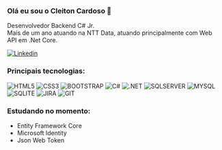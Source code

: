 ### Olá eu sou o Cleiton Cardoso 👋

Desenvolvedor Backend C# Jr.<br>
Mais de um ano atuando na NTT Data, atuando principalmente com Web API em .Net Core.

[![Linkedin](https://img.shields.io/badge/LinkedIn-0077B5?style=for-the-badge&logo=linkedin&logoColor=white)](https://www.linkedin.com/in/cleiton-cardoso/)

### Principais tecnologias:
<div style="display: inline_block">
    <img alt="HTML5" src="https://img.shields.io/badge/HTML5-E34F26?style=for-the-badge&logo=html5&logoColor=white"/>
    <img alt="CSS3" src="https://img.shields.io/badge/CSS3-1572B6?style=for-the-badge&logo=css3&logoColor=white"/>
    <img alt="BOOTSTRAP" src="https://img.shields.io/badge/Bootstrap-563D7C?style=for-the-badge&logo=bootstrap&logoColor=white"/>
    <img alt="C#" src="https://img.shields.io/badge/C%23-239120?style=for-the-badge&logo=c-sharp&logoColor=white"/>
    <img alt=".NET" src="https://img.shields.io/badge/.NET-5C2D91?style=for-the-badge&logo=.net&logoColor=white"/>
    <img alt="SQLSERVER" src="https://img.shields.io/badge/Microsoft_SQL_Server-CC2927?style=for-the-badge&logo=microsoft-sql-server&logoColor=white"/>
    <img alt="MYSQL" src="https://img.shields.io/badge/MySQL-00000F?style=for-the-badge&logo=mysql&logoColor=white"/>
    <img alt="SQLITE" src="https://img.shields.io/badge/SQLite-07405E?style=for-the-badge&logo=sqlite&logoColor=white"/>
    <img alt="JIRA" src="https://img.shields.io/badge/Jira-0052CC?style=for-the-badge&logo=Jira&logoColor=white"/>
    <img alt="GIT" src="https://img.shields.io/badge/GIT-E44C30?style=for-the-badge&logo=git&logoColor=white"/>

</div>

### Estudando no momento:
<ul>
    <li>Entity Framework Core</li>
    <li>Microsoft Identity</li>
    <li>Json Web Token</li>
</ul>
